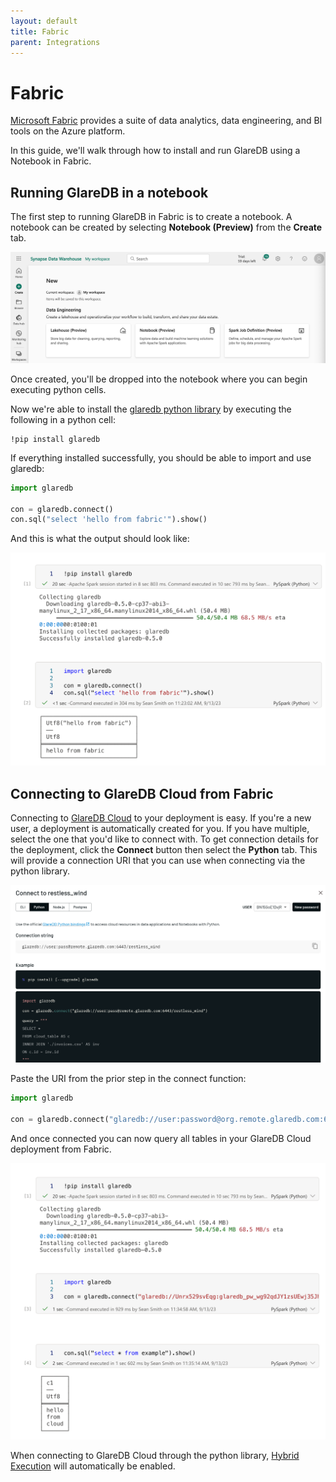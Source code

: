 ```yaml
---
layout: default
title: Fabric
parent: Integrations
---
```


# Fabric

[Microsoft Fabric] provides a suite of data analytics, data engineering, and BI
tools on the Azure platform.

In this guide, we'll walk through how to install and run GlareDB using a
Notebook in Fabric.

## Running GlareDB in a notebook

The first step to running GlareDB in Fabric is to create a notebook. A notebook
can be created by selecting **Notebook (Preview)** from the **Create** tab.

![create]

Once created, you'll be dropped into the notebook where you can begin executing
python cells.

Now we're able to install the [glaredb python library] by executing the
following in a python cell:

```text
!pip install glaredb
```

If everything installed successfully, you should be able to import and use
glaredb:

```python
import glaredb

con = glaredb.connect()
con.sql("select 'hello from fabric'").show()
```

And this is what the output should look like:

![success]

## Connecting to GlareDB Cloud from Fabric

Connecting to [GlareDB Cloud] to your deployment is easy. If you're a new user,
a deployment is automatically created for you. If you have multiple, select the
one that you'd like to connect with. To get connection details for the
deployment, click the **Connect** button then select the **Python** tab. This
will provide a connection URI that you can use when connecting via the python
library.

![connect]

Paste the URI from the prior step in the connect function:

```python
import glaredb

con = glaredb.connect("glaredb://user:password@org.remote.glaredb.com:6443/deployment")
```

And once connected you can now query all tables in your GlareDB Cloud deployment
from Fabric.

![cloud]

When connecting to GlareDB Cloud through the python library, [Hybrid Execution]
will automatically be enabled.

[Microsoft Fabric]: https://www.microsoft.com/en-us/microsoft-fabric
[glaredb python library]: https://pypi.org/project/glaredb/
[GlareDB Cloud]: https://console.glaredb.com
[Hybrid Execution]: /glaredb/hybrid-execution/
[create]: /assets/images/glaredb/fabric/create.png
[cloud]: /assets/images/glaredb/fabric/cloud.png
[success]: /assets/images/glaredb/fabric/success.png
[connect]: /assets/images/glaredb/fabric/connect_python.png
